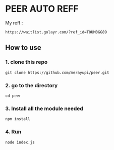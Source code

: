 # PEER AUTO REFF

My reff :
```
https://waitlist.golayr.com/?ref_id=T0UM0GG89
```
## How to use
### 1. clone this repo
```
git clone https://github.com/merayupi/peer.git
```
### 2. go to the directory
```
cd peer
```
### 3. Install all the module needed
```
npm install
```
### 4. Run
```
node index.js
```